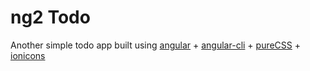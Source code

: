 # ng2 Todo
Another simple todo app built using [angular](https://angular.io) + [angular-cli](https://github.com/angular/angular-cli) + [pureCSS](http://purecss.io/) + [ionicons](http://ionicons.com/)
